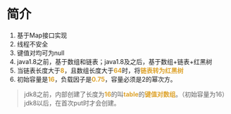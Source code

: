# 简介

1. 基于Map接口实现
2. 线程不安全
3. 键值对均可为null
4. java1.8之前，基于数组和链表；java1.8及之后，基于数组+链表+红黑树
5. 当链表长度大于<font color=#dea32c>**8**</font>，且数组长度大于<font color=#dea32c>**64**</font>时，将<font color=#dea32c>**链表转为红黑树**</font>
6. 初始容量是<font color=#dea32c>**16**</font>，负载因子是<font color=#dea32c>**0.75**</font>，容量必须是2的幂次方。
> jdk8之前，内部创建了长度为<font color=#dea32c>**16**</font>的叫<font color=#dea32c>**table**</font>的<font color=#dea32c>**键值对数组**</font>。（初始容量为16）  
> jdk8以后，在首次put时才会创建。